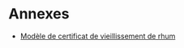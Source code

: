 # Annexes

- [Modèle de certificat de vieillissement de rhum](modele-de-certificat-de-vieillissement-de-rhum)
